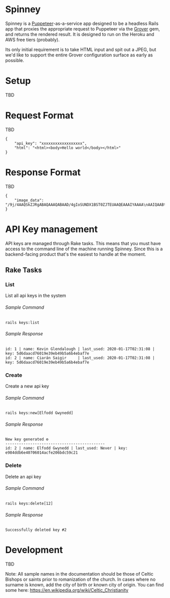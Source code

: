 # Spinney

Spinney is a [Puppeteer](https://github.com/puppeteer/puppeteer/)-as-a-service app
designed to be a headless Rails app that proxies the appropriate request to Puppeteer
via the [Grover](https://github.com/Studiosity/grover) gem, and returns the rendered
result. It is designed to run on the Heroku and AWS free tiers (probably).

Its only initial requirement is to take HTML input and spit out a JPEG, but we'd like
to support the entire Grover configuration surface as early as possible.

# Setup

TBD

# Request Format
TBD
```
{
	"api_key": "xxxxxxxxxxxxxxxxxx",
	"html": "<html><body>Hello world</body></html>"
}
```

# Response Format
TBD
```
{
    "image_data": "/9j/4AAQSkZJRgABAQAAAQABAAD/4gIoSUNDX1BST0ZJTEUAAQEAAAIYAAAA\nAAIQAABtbnRyUkdCIFhZWiAAAAAAAAAAAAAAAABhY3NwAAAAAAAAAAAAAAAA\nAAAAAAAAAAAAAAAAAAAAAQAA9tYAAQAAAADTLQAAAAAAAAAAAAAAAAAAAAAA\nAAAAAAAAAAAAAAAAAAAAAAAAAAAAAAAAAAAAAAAAAAAAAAlkZXNjAAAA8AAA\nAHRyWFlaAAABZAAAABRnWFlaAAABeAAAABRiWFlaAAABjAAAABRyVFJDAAAB\noAAAAChnVFJDAAABoAAAAChiVFJDAAABoAAAACh3dHB0AAAByAAAABRjcHJ0\nAAAB3AAAADxtbHVjAAAAAAAAAAEAAAAMZW5VUwAAAFgAAAAcAHMAUgBHAE...."
}
```

# API Key management

API keys are managed through Rake tasks. This means that you must have access to the command line of the machine running Spinney. Since this is a backend-facing product that's the easiest to handle at the moment.

## Rake Tasks

### List

List all api keys in the system

###### Sample Command
`rails keys:list`

###### Sample Response
```
id: 1 | name: Kevin Glendalough | last_used: 2020-01-17T02:31:08 | key: 5d6daacd76019e39eb49b5a6b4ebaf7e
id: 2 | name: Ciarán Saigir     | last_used: 2020-01-17T02:31:08 | key: 5d6daacd76019e39eb49b5a6b4ebaf7e
```

### Create

Create a new api key

###### Sample Command
`rails keys:new[Elfodd Gwynedd]`

###### Sample Response
```
New key generated ⚙️
--------------------------------------------
id: 2 | name: Elfodd Gwynedd | last_used: Never | key: e984ddb6e40706014acfe206bdc59c21
```

### Delete

Delete an api key

###### Sample Command
`rails keys:delete[12]`

###### Sample Response
```
Successfully deleted key #2
```

# Development

TBD

Note: All sample names in the documentation should be those of Celtic Bishops or saints prior to romanization of the church.
In cases where no surname is known, add the city of birth or known city of origin.
You can find some here: https://en.wikipedia.org/wiki/Celtic_Christianity
